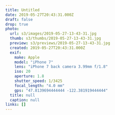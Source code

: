 ```yaml
---
title: Untitled
date: 2019-05-27T20:43:31.000Z
draft: false
drop: true
photo:
  url: s3/images/2019-05-27-13-43-31.jpg
  thumb: s3/thumbs/2019-05-27-13-43-31.jpg
  preview: s3/previews/2019-05-27-13-43-31.jpg
  created: 2019-05-27T20:43:31.000Z
  exif:
    make: Apple
    model: "iPhone 7"
    lens: "iPhone 7 back camera 3.99mm f/1.8"
    iso: 20
    aperture: 1.8
    shutter_speed: 1/3425
    focal_length: "4.0 mm"
    gps: "47.8139694444444 -122.381919444444"
  title: null
  caption: null
links: []
---
```

